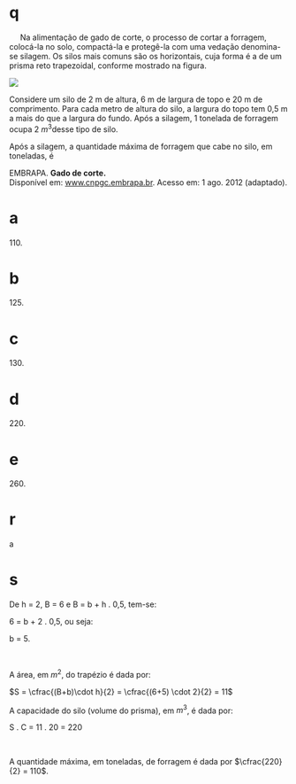 # q
     Na alimentação de gado de corte, o processo de cortar a forragem, colocá-la no solo, compactá-la e protegê-la com uma vedação denomina-se silagem. Os silos mais comuns são os horizontais, cuja forma é a de um prisma reto trapezoidal, conforme mostrado na figura.

![](https://firebasestorage.googleapis.com/v0/b/firebase-enemio.appspot.com/o/questoes%2F337%2Fdcd79e0e-faa2-e031-e36e-fcb7f32a11fc.png?alt=media\&token=0de0b9d1-bc8e-47c2-be4b-9c80474eb744)

Considere um silo de 2 m de altura, 6 m de largura de topo e 20 m de comprimento. Para cada metro de altura do silo, a largura do topo tem 0,5 m a mais do que a largura do fundo. Após a silagem, 1 tonelada de forragem ocupa 2 $m^3$desse tipo de silo.

Após a silagem, a quantidade máxima de forragem que cabe no silo, em toneladas, é

EMBRAPA. **Gado de corte.**\
Disponível em: www.cnpgc.embrapa.br. Acesso em: 1 ago. 2012 (adaptado).

# a
110\.

# b
125\.

# c
130\.

# d
220\.

# e
260\.

# r
a

# s
De h = 2, B = 6 e B = b + h . 0,5, tem-se:

6 = b + 2 . 0,5, ou seja:

b = 5.

 

A área, em $m^2$, do trapézio é dada por:

$S = \cfrac{(B+b)\cdot h}{2} = \cfrac{(6+5) \cdot 2}{2} = 11$

A capacidade do silo (volume do prisma), em $m^3$, é dada por:

S . C = 11 . 20 = 220

 

A quantidade máxima, em toneladas, de forragem é dada por $\cfrac{220}{2} = 110$.
